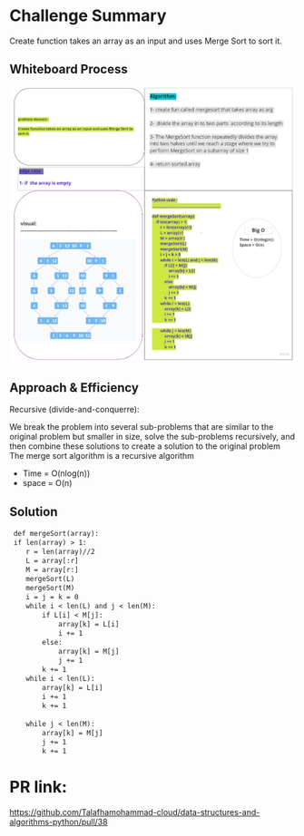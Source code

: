 # Challenge Summary
<!-- Description of the challenge -->
Create function takes an array as an input and uses Merge Sort to sort it.
## Whiteboard Process
<!-- Embedded whiteboard image -->
![image](mergesortboard.jpg)
## Approach & Efficiency
<!-- What approach did you take? Why? What is the Big O space/time for this approach? -->
Recursive (divide-and-conquerre):

We break the problem into several sub-problems that are similar to the original problem but smaller in size, solve the sub-problems recursively, and then combine these solutions to create a solution to the original problem
The merge sort algorithm is a recursive algorithm
- Time = O(nlog(n))
- space = O(n)



## Solution
<!-- Show how to run your code, and examples of it in action -->
     def mergeSort(array):
     if len(array) > 1:
        r = len(array)//2
        L = array[:r]
        M = array[r:]
        mergeSort(L)
        mergeSort(M)
        i = j = k = 0
        while i < len(L) and j < len(M):
            if L[i] < M[j]:
                array[k] = L[i]
                i += 1
            else:
                array[k] = M[j]
                j += 1
            k += 1
        while i < len(L):
            array[k] = L[i]
            i += 1
            k += 1

        while j < len(M):
            array[k] = M[j]
            j += 1
            k += 1

# PR link:            

https://github.com/Talafhamohammad-cloud/data-structures-and-algorithms-python/pull/38 
